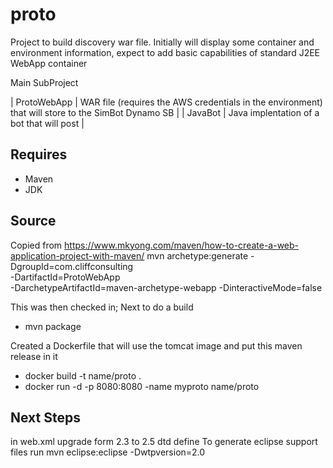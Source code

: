 # proto
Project to build discovery war file.  Initially will display some container and environment information, expect to add basic capabilities of standard J2EE WebApp container

Main SubProject

| ProtoWebApp | WAR file (requires the AWS credentials in the environment) that will store to the SimBot Dynamo SB |
| JavaBot | Java implentation of a bot that will post |


## Requires

- Maven
- JDK

## Source
Copied from
https://www.mkyong.com/maven/how-to-create-a-web-application-project-with-maven/
mvn archetype:generate -DgroupId=com.cliffconsulting \
	-DartifactId=ProtoWebApp \
	-DarchetypeArtifactId=maven-archetype-webapp
	-DinteractiveMode=false


This was then checked in;
Next to do a build

- mvn package


Created a Dockerfile that will use the tomcat image and put this maven release in it


- docker build -t name/proto .
- docker run -d -p 8080:8080 -name myproto name/proto



## Next Steps

in web.xml upgrade form 2.3 to 2.5 dtd define
To generate eclipse support files run
mvn eclipse:eclipse -Dwtpversion=2.0

